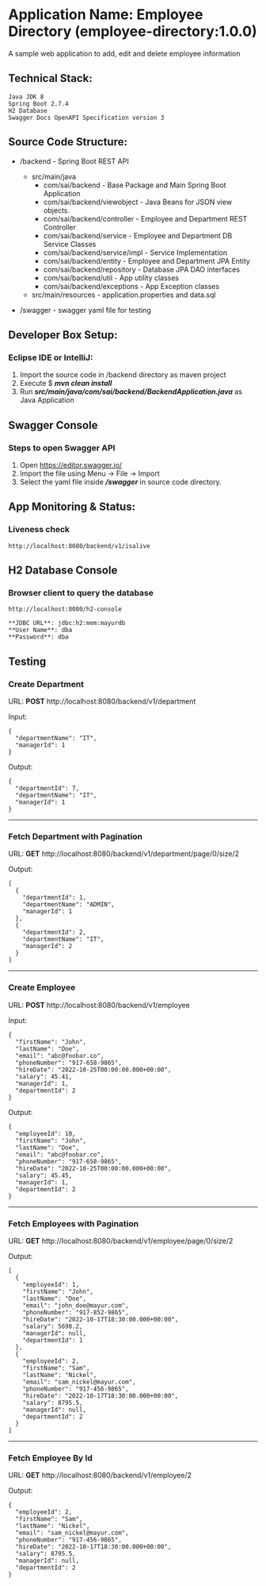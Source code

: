 # Application Name: Employee Directory (employee-directory:1.0.0)
A sample web application to add, edit and delete employee information

## Technical Stack:

```
Java JDK 8
Spring Boot 2.7.4
H2 Database
Swagger Docs OpenAPI Specification version 3
```

## Source Code Structure:

- /backend - Spring Boot REST API 
  - src/main/java
    - com/sai/backend - Base Package and Main Spring Boot Application 
    - com/sai/backend/viewobject - Java Beans for JSON view objects.
    - com/sai/backend/controller - Employee and Department REST Controller    
    - com/sai/backend/service - Employee and Department DB Service Classes
    - com/sai/backend/service/impl - Service Implementation
    - com/sai/backend/entity -  Employee and Department JPA Entity    
    - com/sai/backend/repository - Database JPA DAO interfaces 
    - com/sai/backend/util - App utility classes    
    - com/sai/backend/exceptions - App Exception classes
  - src/main/resources - application.properties and data.sql
    
    
- /swagger - swagger yaml file for testing


## Developer Box Setup:

### Eclipse IDE or IntelliJ:

1) Import the source code in /backend directory as maven project
2) Execute $ **_mvn clean install_**
3) Run **_src/main/java/com/sai/backend/BackendApplication.java_** as Java Application

## Swagger Console

### Steps to open Swagger API

1) Open https://editor.swagger.io/
2) Import the file using Menu -> File -> Import
3) Select the yaml file inside **_/swagger_** in source code directory.

## App Monitoring & Status:

### Liveness check

```
http://localhost:8080/backend/v1/isalive
```

## H2 Database Console

### Browser client to query the database

```
http://localhost:8080/h2-console

**JDBC URL**: jdbc:h2:mem:mayurdb
**User Name**: dba
**Password**: dba
```

## Testing

### Create Department

URL: **POST** http://localhost:8080/backend/v1/department

Input:
```
{  
  "departmentName": "IT",
  "managerId": 1
}
```

Output:
```
{
  "departmentId": 7,
  "departmentName": "IT",
  "managerId": 1
}
```
___________________________________________________________________________________________________________________________________________________________________

### Fetch Department with Pagination

URL: **GET** http://localhost:8080/backend/v1/department/page/0/size/2


Output:
```
[
  {
    "departmentId": 1,
    "departmentName": "ADMIN",
    "managerId": 1
  },
  {
    "departmentId": 2,
    "departmentName": "IT",
    "managerId": 2
  }
]
```
___________________________________________________________________________________________________________________________________________________________________

### Create Employee

URL: **POST** http://localhost:8080/backend/v1/employee

Input:
```
{
  "firstName": "John",
  "lastName": "Doe",
  "email": "abc@foobar.co",
  "phoneNumber": "917-658-9865",
  "hireDate": "2022-10-25T00:00:00.000+00:00",
  "salary": 45.41,
  "managerId": 1,
  "departmentId": 2
}
```

Output:
```
{
  "employeeId": 10,
  "firstName": "John",
  "lastName": "Doe",
  "email": "abc@foobar.co",
  "phoneNumber": "917-658-9865",
  "hireDate": "2022-10-25T00:00:00.000+00:00",
  "salary": 45.45,
  "managerId": 1,
  "departmentId": 2
}
```
___________________________________________________________________________________________________________________________________________________________________

### Fetch Employees with Pagination

URL: **GET** http://localhost:8080/backend/v1/employee/page/0/size/2

Output:
```
[
  {
    "employeeId": 1,
    "firstName": "John",
    "lastName": "Doe",
    "email": "john_doe@mayur.com",
    "phoneNumber": "917-852-9865",
    "hireDate": "2022-10-17T18:30:00.000+00:00",
    "salary": 5698.2,
    "managerId": null,
    "departmentId": 1
  },
  {
    "employeeId": 2,
    "firstName": "Sam",
    "lastName": "Nickel",
    "email": "sam_nickel@mayur.com",
    "phoneNumber": "917-456-9865",
    "hireDate": "2022-10-17T18:30:00.000+00:00",
    "salary": 8795.5,
    "managerId": null,
    "departmentId": 2
  }
]
```
___________________________________________________________________________________________________________________________________________________________________

### Fetch Employee By Id

URL: **GET** http://localhost:8080/backend/v1/employee/2

Output:
```
{
  "employeeId": 2,
  "firstName": "Sam",
  "lastName": "Nickel",
  "email": "sam_nickel@mayur.com",
  "phoneNumber": "917-456-9865",
  "hireDate": "2022-10-17T18:30:00.000+00:00",
  "salary": 8795.5,
  "managerId": null,
  "departmentId": 2
}
```
